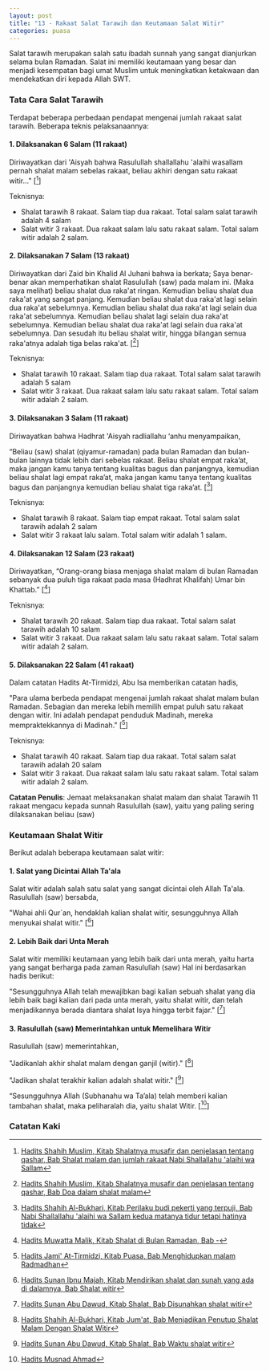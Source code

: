 ```yaml
---
layout: post
title: "13 - Rakaat Salat Tarawih dan Keutamaan Salat Witir"
categories: puasa
---
```


Salat tarawih merupakan salah satu ibadah sunnah yang sangat dianjurkan selama bulan Ramadan. Salat ini memiliki keutamaan yang besar dan menjadi kesempatan bagi umat Muslim untuk meningkatkan ketakwaan dan mendekatkan diri kepada Allah SWT.

### Tata Cara Salat Tarawih

Terdapat beberapa perbedaan pendapat mengenai jumlah rakaat salat tarawih. Beberapa teknis pelaksanaannya:

#### 1. Dilaksanakan 6 Salam (11 rakaat)

Diriwayatkan dari 'Aisyah bahwa Rasulullah shallallahu 'alaihi wasallam pernah shalat malam sebelas rakaat, beliau akhiri dengan satu rakaat witir..." [[^eef23307-45b3-4294-98d2-3e20bb07a6b8]]

[^eef23307-45b3-4294-98d2-3e20bb07a6b8]: [Hadits Shahih Muslim, Kitab Shalatnya musafir dan penjelasan tentang qashar, Bab Shalat malam dan jumlah rakaat Nabi Shallallahu 'alaihi wa Sallam](/referensi/eef23307-45b3-4294-98d2-3e20bb07a6b8.html)

Teknisnya:

- Shalat tarawih 8 rakaat. Salam tiap dua rakaat. Total salam salat tarawih adalah 4 salam
- Salat witir 3 rakaat. Dua rakaat salam lalu satu rakaat salam. Total salam witir adalah 2 salam.

#### 2. Dilaksanakan 7 Salam (13 rakaat)

Diriwayatkan dari Zaid bin Khalid Al Juhani bahwa ia berkata; Saya benar-benar akan memperhatikan shalat Rasulullah (saw) pada malam ini. (Maka saya melihat) beliau shalat dua raka'at ringan. Kemudian beliau shalat dua raka'at yang sangat panjang. Kemudian beliau shalat dua raka'at lagi selain dua raka'at sebelumnya. Kemudian beliau shalat dua raka'at lagi selain dua raka'at sebelumnya. Kemudian beliau shalat lagi selain dua raka'at sebelumnya. Kemudian beliau shalat dua raka'at lagi selain dua raka'at sebelumnya. Dan sesudah itu beliau shalat witir, hingga bilangan semua raka'atnya adalah tiga belas raka'at. [[^13aeab2f-cd6f-4b7f-94cf-e0fda5bf1fec]]

[^13aeab2f-cd6f-4b7f-94cf-e0fda5bf1fec]: [Hadits Shahih Muslim, Kitab Shalatnya musafir dan penjelasan tentang qashar, Bab Doa dalam shalat malam](/referensi/13aeab2f-cd6f-4b7f-94cf-e0fda5bf1fec.html)

Teknisnya:

- Shalat tarawih 10 rakaat. Salam tiap dua rakaat. Total salam salat tarawih adalah 5 salam
- Salat witir 3 rakaat. Dua rakaat salam lalu satu rakaat salam. Total salam witir adalah 2 salam.

#### 3. Dilaksanakan 3 Salam (11 rakaat)

Diriwayatkan bahwa Hadhrat 'Aisyah radliallahu ‘anhu menyampaikan, 

“Beliau (saw) shalat (qiyamur-ramadan) pada bulan Ramadan dan bulan-bulan lainnya tidak lebih dari sebelas rakaat. Beliau shalat empat raka’at, maka jangan kamu tanya tentang kualitas bagus dan panjangnya, kemudian beliau shalat lagi empat raka’at, maka jangan kamu tanya tentang kualitas bagus dan panjangnya kemudian beliau shalat tiga raka’at. [[^fe7fa95a-f01b-4984-ab13-46ab731563bc]]

[^fe7fa95a-f01b-4984-ab13-46ab731563bc]: [Hadits Shahih Al-Bukhari, Kitab Perilaku budi pekerti yang terpuji, Bab Nabi Shallallahu 'alaihi wa Sallam kedua matanya tidur tetapi hatinya tidak](/referensi/fe7fa95a-f01b-4984-ab13-46ab731563bc.html)

Teknisnya:

- Shalat tarawih 8 rakaat. Salam tiap empat rakaat. Total salam salat tarawih adalah 2 salam
- Salat witir 3 rakaat lalu salam. Total salam witir adalah 1 salam.

#### 4. Dilaksanakan 12 Salam (23 rakaat)

Diriwayatkan, “Orang-orang biasa menjaga shalat malam di bulan Ramadan sebanyak dua puluh tiga rakaat pada masa (Hadhrat Khalifah) Umar bin Khattab.” [[^1ccf57ff-dfb8-4c14-bc09-2fc4948a62bb]]

[^1ccf57ff-dfb8-4c14-bc09-2fc4948a62bb]: [Hadits Muwatta Malik, Kitab Shalat di Bulan Ramadan, Bab -](/referensi/1ccf57ff-dfb8-4c14-bc09-2fc4948a62bb.html)

Teknisnya:

- Shalat tarawih 20 rakaat. Salam tiap dua rakaat. Total salam salat tarawih adalah 10 salam
- Salat witir 3 rakaat. Dua rakaat salam lalu satu rakaat salam. Total salam witir adalah 2 salam.

#### 5. Dilaksanakan 22 Salam (41 rakaat)

Dalam catatan Hadits At-Tirmidzi, Abu Isa memberikan catatan hadis, 

"Para ulama berbeda pendapat mengenai jumlah rakaat shalat malam bulan Ramadan. Sebagian dan mereka lebih memilih empat puluh satu rakaat dengan witir. Ini adalah pendapat penduduk Madinah, mereka mempraktekkannya di Madinah." [[^f64ecf0c-d837-4bb6-b58f-c4e8c8b6bf82]]

[^f64ecf0c-d837-4bb6-b58f-c4e8c8b6bf82]: [Hadits Jami' At-Tirmidzi, Kitab Puasa, Bab Menghidupkan malam Radmadhan](/referensi/f64ecf0c-d837-4bb6-b58f-c4e8c8b6bf82.html)

Teknisnya:

- Shalat tarawih 40 rakaat. Salam tiap dua rakaat. Total salam salat tarawih adalah 20 salam
- Salat witir 3 rakaat. Dua rakaat salam lalu satu rakaat salam. Total salam witir adalah 2 salam.

**Catatan Penulis**: Jemaat melaksanakan shalat malam dan shalat Tarawih 11 rakaat mengacu kepada sunnah Rasulullah (saw), yaitu yang paling sering dilaksanakan beliau (saw)

### Keutamaan Shalat Witir

Berikut adalah beberapa keutamaan salat witir:

#### 1. Salat yang Dicintai Allah Ta'ala

Salat witir adalah salah satu salat yang sangat dicintai oleh Allah Ta'ala. Rasulullah (saw) bersabda,

"Wahai ahli Qur`an, hendaklah kalian shalat witir, sesungguhnya Allah menyukai shalat witir." [[^aff163f7-5511-4791-8f33-87f71f151439]]

[^aff163f7-5511-4791-8f33-87f71f151439]: [Hadits Sunan Ibnu Majah, Kitab Mendirikan shalat dan sunah yang ada di dalamnya, Bab Shalat witir](/referensi/aff163f7-5511-4791-8f33-87f71f151439.html)

#### 2. Lebih Baik dari Unta Merah

Salat witir memiliki keutamaan yang lebih baik dari unta merah, yaitu harta yang sangat berharga pada zaman Rasulullah (saw) Hal ini berdasarkan hadis berikut:

"Sesungguhnya Allah telah mewajibkan bagi kalian sebuah shalat yang dia lebih baik bagi kalian dari pada unta merah, yaitu shalat witir, dan telah menjadikannya berada diantara shalat Isya hingga terbit fajar." [[^d784991d-c6b4-4c22-a58c-c8963b3e8b43]]

[^d784991d-c6b4-4c22-a58c-c8963b3e8b43]: [Hadits Sunan Abu Dawud, Kitab Shalat, Bab Disunahkan shalat witir](/referensi/d784991d-c6b4-4c22-a58c-c8963b3e8b43.html)

#### 3. Rasulullah (saw) Memerintahkan untuk Memelihara Witir

Rasulullah (saw) memerintahkan,

"Jadikanlah akhir shalat malam dengan ganjil (witir)." [[^62db12bb-28b7-47c0-b84f-45e8302baab9]]

[^62db12bb-28b7-47c0-b84f-45e8302baab9]: [Hadits Shahih Al-Bukhari, Kitab Jum'at, Bab Menjadikan Penutup Shalat Malam Dengan Shalat Witir](/referensi/62db12bb-28b7-47c0-b84f-45e8302baab9.html)

"Jadikan shalat terakhir kalian adalah shalat witir." [[^e07e5fba-176e-4afe-8d4a-5652a5dc4be5]]

[^e07e5fba-176e-4afe-8d4a-5652a5dc4be5]: [Hadits Sunan Abu Dawud, Kitab Shalat, Bab Waktu shalat witir](/referensi/e07e5fba-176e-4afe-8d4a-5652a5dc4be5.html)

“Sesungguhnya Allah (Subhanahu wa Ta’ala) telah memberi kalian tambahan shalat, maka peliharalah dia, yaitu shalat Witir.  [[^f610c949-8f8d-4656-b5dc-695fe1228997]] 

[^f610c949-8f8d-4656-b5dc-695fe1228997]: [Hadits Musnad Ahmad](/referensi/f610c949-8f8d-4656-b5dc-695fe1228997.html)

### Catatan Kaki

<!-- Salat witir juga menjadi penyempurna salat malam. Jika seseorang telah melaksanakan salat tahajud atau salat malam lainnya, maka salat witir menjadi penutup yang sempurna untuk ibadah malam tersebut. -->